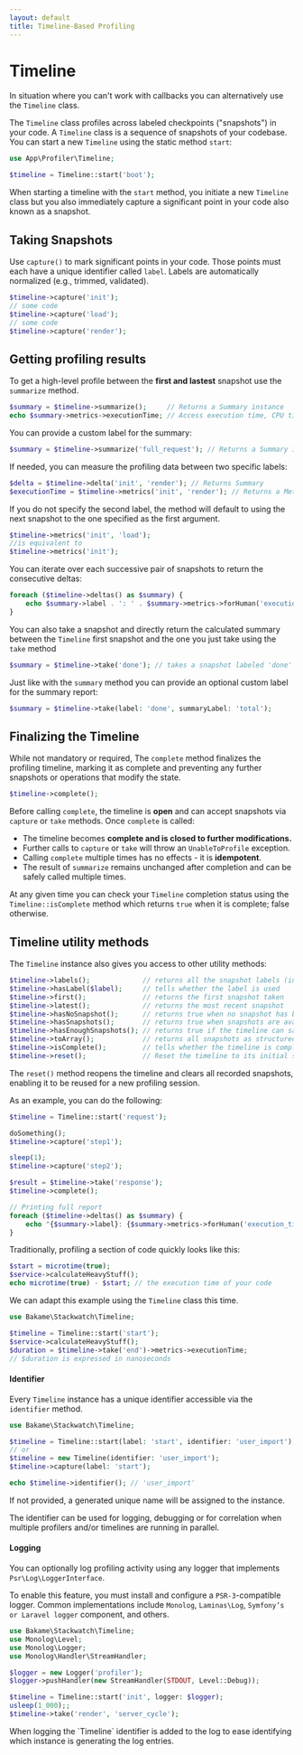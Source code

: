 ```yaml
---
layout: default
title: Timeline-Based Profiling
---
```


# Timeline

In situation where you can't work with callbacks you can alternatively use the `Timeline` class.

The `Timeline` class profiles across labeled checkpoints ("snapshots") in your
code. A `Timeline` class is a sequence of snapshots of your codebase.
You can start a new `Timeline` using the static method `start`:

```php
use App\Profiler\Timeline;

$timeline = Timeline::start('boot');
```

When starting a timeline with the `start` method, you initiate a new `Timeline` class but you
also immediately capture a significant point in your code also known as a snapshot.

## Taking Snapshots

Use `capture()` to mark significant points in your code. Those points must each have a unique identifier
called `label`. Labels are automatically normalized (e.g., trimmed, validated).

```php
$timeline->capture('init');
// some code
$timeline->capture('load');
// some code
$timeline->capture('render');
```

## Getting profiling results

To get a high-level profile between the **first and lastest** snapshot use the `summarize` method.

```php
$summary = $timeline->summarize();     // Returns a Summary instance
echo $summary->metrics->executionTime; // Access execution time, CPU time, memory, etc.
```
You can provide a custom label for the summary:

```php
$summary = $timeline->summarize('full_request'); // Returns a Summary instance
```

If needed, you can measure the profiling data between two specific labels:

```php
$delta = $timeline->delta('init', 'render'); // Returns Summary
$executionTime = $timeline->metrics('init', 'render'); // Returns a Metrics object
```

If you do not specify the second label, the method will default to using the next snapshot
to the one specified as the first argument.

```php
$timeline->metrics('init', 'load');
//is equivalent to
$timeline->metrics('init');
```

You can iterate over each successive pair of snapshots to return the consecutive deltas:

```php
foreach ($timeline->deltas() as $summary) {
    echo $summary->label . ': ' . $summary->metrics->forHuman('execution_time') . PHP_EOL;
}
```

You can also take a snapshot and directly return the calculated summary between the `Timeline`
first snapshot and the one you just take using the `take` method

```php
$summary = $timeline->take('done'); // takes a snapshot labeled 'done' and returns a Summary instance
```

Just like with the `summary` method you can provide an optional custom label for the summary report:

```php
$summary = $timeline->take(label: 'done', summaryLabel: 'total');
```

## Finalizing the Timeline

While not mandatory or required, The `complete` method finalizes the profiling timeline, marking it
as complete and preventing any further snapshots or operations that modify the state.

```php
$timeline->complete();
```

Before calling `complete`, the timeline is **open** and can accept snapshots via `capture`
or `take` methods. Once `complete` is called:

- The timeline becomes **complete and is closed to further modifications.**
- Further calls to `capture` or `take` will throw an `UnableToProfile` exception.
- Calling `complete` multiple times has no effects - it is **idempotent**.
- The result of `summarize` remains unchanged after completion and can be safely called multiple times.

At any given time you can check your `Timeline` completion status using the `Timeline::isComplete`
method which returns `true` when it is complete; false otherwise.

## Timeline utility methods

The `Timeline` instance also gives you access to other utility methods:

```php
$timeline->labels();             // returns all the snapshot labels (in order)
$timeline->hasLabel($label);     // tells whether the label is used
$timeline->first();              // returns the first snapshot taken
$timeline->latest();             // returns the most recent snapshot
$timeline->hasNoSnapshot();      // returns true when no snapshot has been taken
$timeline->hasSnapshots();       // returns true when snapshots are available
$timeline->hasEnoughSnapshots(); // returns true if the timeline can safely generate a report/summary
$timeline->toArray();            // returns all snapshots as structured arrays
$timeline->isComplete();         // tells whether the timeline is complete
$timeline->reset();              // Reset the timeline to its initial state open and with no snapshot
```

<div class="message-warning">
The <code>reset()</code> method reopens the timeline and clears all recorded snapshots, enabling it to be reused for a new profiling session.
</div>

As an example, you can do the following:

```php
$timeline = Timeline::start('request');

doSomething();
$timeline->capture('step1');

sleep(1);
$timeline->capture('step2');

$result = $timeline->take('response');
$timeline->complete();

// Printing full report
foreach ($timeline->deltas() as $summary) {
    echo "{$summary->label}: {$summary->metrics->forHuman('execution_time')}";
}
```

Traditionally, profiling a section of code quickly looks like this:

```php
$start = microtime(true);
$service->calculateHeavyStuff();
echo microtime(true) - $start; // the execution time of your code
```

We can adapt this example using the `Timeline` class this time.

```php
use Bakame\Stackwatch\Timeline;

$timeline = Timeline::start('start');
$service->calculateHeavyStuff();
$duration = $timeline->take('end')->metrics->executionTime;
// $duration is expressed in nanoseconds
````

#### Identifier

Every `Timeline` instance has a unique identifier accessible via the `identifier` method.

```php
use Bakame\Stackwatch\Timeline;

$timeline = Timeline::start(label: 'start', identifier: 'user_import');
// or 
$timeline = new Timeline(identifier: 'user_import');
$timeline->capture(label: 'start');

echo $timeline->identifier(); // 'user_import'
```

If not provided, a generated unique name will be assigned to the instance.

The identifier can be used for logging, debugging or for correlation when
multiple profilers and/or timelines are running in parallel.

#### Logging

You can optionally log profiling activity using any logger that
implements `Psr\Log\LoggerInterface`.

To enable this feature, you must install and configure a `PSR-3`-compatible logger. Common
implementations include `Monolog`, `Laminas\Log`, `Symfony’s or Laravel logger` component, and others.

```php
use Bakame\Stackwatch\Timeline;
use Monolog\Level;
use Monolog\Logger;
use Monolog\Handler\StreamHandler;

$logger = new Logger('profiler');
$logger->pushHandler(new StreamHandler(STDOUT, Level::Debug));

$timeline = Timeline::start('init', logger: $logger);
usleep(1_000);;
$timeline->take('render', 'server_cycle');
```

<div class="message-info">
When logging the `Timeline` identifier is added to the log to ease identifying which instance is generating the log entries.
</div>
